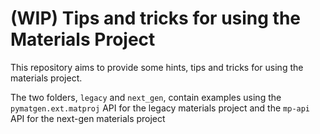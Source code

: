 # (WIP) Tips and tricks for using the Materials Project

This repository aims to provide some hints, tips and tricks for using the materials project.

The two folders, `legacy` and `next_gen`, contain examples using the `pymatgen.ext.matproj` API for the legacy materials project and the `mp-api` API for the next-gen materials project